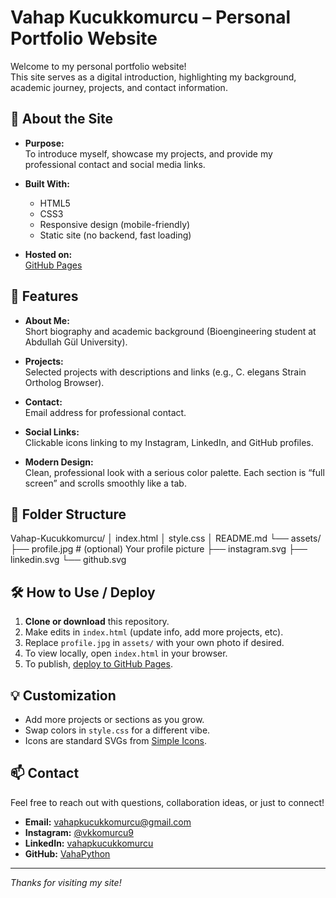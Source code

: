 # Vahap Kucukkomurcu – Personal Portfolio Website

Welcome to my personal portfolio website!  
This site serves as a digital introduction, highlighting my background, academic journey, projects, and contact information.

## 🚀 About the Site

- **Purpose:**  
  To introduce myself, showcase my projects, and provide my professional contact and social media links.

- **Built With:**  
  - HTML5  
  - CSS3  
  - Responsive design (mobile-friendly)
  - Static site (no backend, fast loading)

- **Hosted on:**  
  [GitHub Pages](https://pages.github.com/)

## 📄 Features

- **About Me:**  
  Short biography and academic background (Bioengineering student at Abdullah Gül University).

- **Projects:**  
  Selected projects with descriptions and links (e.g., C. elegans Strain Ortholog Browser).

- **Contact:**  
  Email address for professional contact.

- **Social Links:**  
  Clickable icons linking to my Instagram, LinkedIn, and GitHub profiles.

- **Modern Design:**  
  Clean, professional look with a serious color palette. Each section is “full screen” and scrolls smoothly like a tab.

## 📁 Folder Structure
Vahap-Kucukkomurcu/
│ index.html
│ style.css
│ README.md
└── assets/
├── profile.jpg # (optional) Your profile picture
├── instagram.svg
├── linkedin.svg
└── github.svg


## 🛠️ How to Use / Deploy

1. **Clone or download** this repository.
2. Make edits in `index.html` (update info, add more projects, etc).
3. Replace `profile.jpg` in `assets/` with your own photo if desired.
4. To view locally, open `index.html` in your browser.
5. To publish, [deploy to GitHub Pages](https://pages.github.com/).

## 💡 Customization

- Add more projects or sections as you grow.
- Swap colors in `style.css` for a different vibe.
- Icons are standard SVGs from [Simple Icons](https://simpleicons.org/).

## 📫 Contact

Feel free to reach out with questions, collaboration ideas, or just to connect!

- **Email:** [vahapkucukkomurcu@gmail.com](mailto:vahapkucukkomurcu@gmail.com)
- **Instagram:** [@vkkomurcu9](https://instagram.com/vkkomurcu9)
- **LinkedIn:** [vahapkucukkomurcu](https://linkedin.com/in/vahapkucukkomurcu)
- **GitHub:** [VahaPython](https://github.com/VahaPython)

---

*Thanks for visiting my site!*
